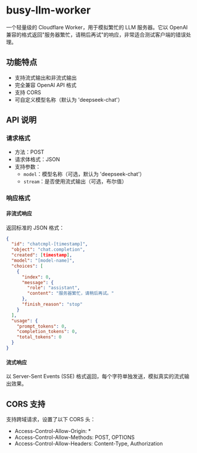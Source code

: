 # busy-llm-worker
一个轻量级的 Cloudflare Worker，用于模拟繁忙的 LLM 服务器。它以 OpenAI 兼容的格式返回"服务器繁忙，请稍后再试"的响应，非常适合测试客户端的错误处理。

## 功能特点

- 支持流式输出和非流式输出
- 完全兼容 OpenAI API 格式
- 支持 CORS
- 可自定义模型名称（默认为 'deepseek-chat'）

## API 说明

### 请求格式

- 方法：POST
- 请求体格式：JSON
- 支持参数：
  - `model`：模型名称（可选，默认为 'deepseek-chat'）
  - `stream`：是否使用流式输出（可选，布尔值）

### 响应格式

#### 非流式响应

返回标准的 JSON 格式：

```json
{
  "id": "chatcmpl-[timestamp]",
  "object": "chat.completion",
  "created": [timestamp],
  "model": "[model-name]",
  "choices": [
    {
      "index": 0,
      "message": {
        "role": "assistant",
        "content": "服务器繁忙，请稍后再试。"
      },
      "finish_reason": "stop"
    }
  ],
  "usage": {
    "prompt_tokens": 0,
    "completion_tokens": 0,
    "total_tokens": 0
  }
}
```

#### 流式响应

以 Server-Sent Events (SSE) 格式返回，每个字符单独发送，模拟真实的流式输出效果。

## CORS 支持

支持跨域请求，设置了以下 CORS 头：
- Access-Control-Allow-Origin: *
- Access-Control-Allow-Methods: POST, OPTIONS
- Access-Control-Allow-Headers: Content-Type, Authorization
